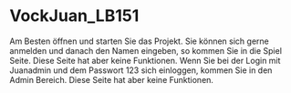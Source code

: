 # VockJuan_LB151

Am Besten öffnen und starten Sie das Projekt.
Sie können sich gerne anmelden und danach den Namen eingeben, so kommen Sie in die Spiel Seite. Diese Seite hat aber keine Funktionen.
Wenn Sie bei der Login mit Juanadmin und dem Passwort 123 sich einloggen, kommen Sie in den Admin Bereich. Diese Seite hat aber keine Funktionen.
